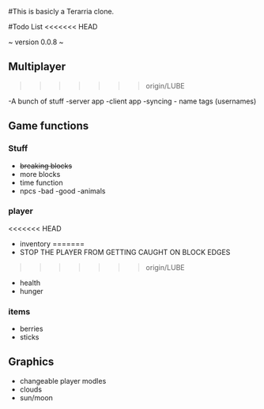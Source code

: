 #This is basicly a Terarria clone.

#Todo List
<<<<<<< HEAD

~ version 0.0.8 ~

## Multiplayer
>>>>>>> origin/LUBE

-A bunch of stuff
      -server app 
      -client app
      -syncing 
      - name tags (usernames)

## Game functions
### Stuff

- ~~breaking blocks~~
- more blocks
- time function
- npcs
  -bad 
  -good
  -animals

### player

<<<<<<< HEAD
- inventory 
=======
- STOP THE PLAYER FROM GETTING CAUGHT ON BLOCK EDGES
>>>>>>> origin/LUBE
- health
- hunger

### items

- berries
- sticks

## Graphics

- changeable player modles
- clouds
- sun/moon
